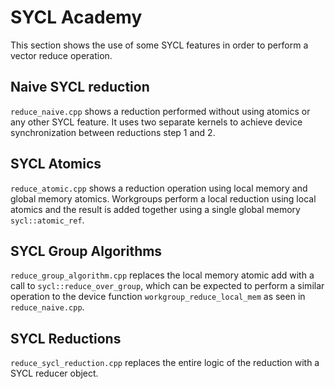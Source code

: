 # SYCL Academy

This section shows the use of some SYCL features in order to perform a vector
reduce operation.

## Naive SYCL reduction

`reduce_naive.cpp` shows a reduction performed without using atomics or
any other SYCL feature. It uses two separate kernels to achieve device
synchronization between reductions step 1 and 2.

## SYCL Atomics

`reduce_atomic.cpp` shows a reduction operation using local memory and
global memory atomics. Workgroups perform a local reduction using local atomics
and the result is added together using a single global memory 
`sycl::atomic_ref`.

## SYCL Group Algorithms

`reduce_group_algorithm.cpp` replaces the local memory atomic add with a call
to `sycl::reduce_over_group`, which can be expected to perform a similar operation
to the device function `workgroup_reduce_local_mem` as seen in
`reduce_naive.cpp`.

## SYCL Reductions

`reduce_sycl_reduction.cpp` replaces the entire logic of the reduction with a
SYCL reducer object.

